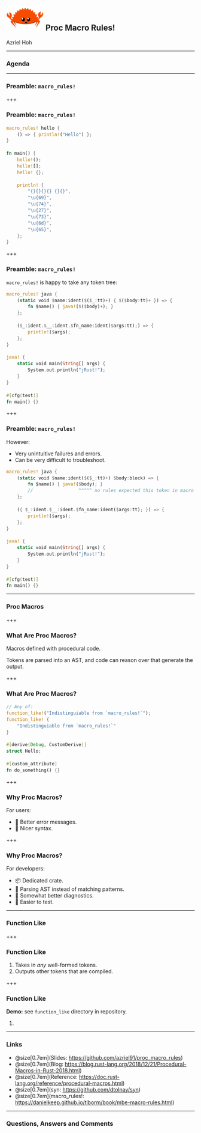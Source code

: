 ## <img src="assets/images/ferris.png" width="100" height="68" /> Proc Macro Rules!

Azriel Hoh

---

### Agenda

---

### Preamble: `macro_rules!`

+++

### Preamble: `macro_rules!`

```rust
macro_rules! hello {
    () => { println!("Hello") };
}

fn main() {
    hello!();
    hello![];
    hello! {};

    println! {
        "{}{}{}{} {}{}", 
        "\u{69}",
        "\u{74}",
        "\u{27}",
        "\u{73}",
        "\u{6d}",
        "\u{65}",
    };
}
```

+++

### Preamble: `macro_rules!`

`macro_rules!` is happy to take any token tree:

```rust
macro_rules! java {
    (static void $name:ident($($_:tt)+) { $($body:tt)+ }) => {
        fn $name() { java!($($body)+); }
    };

    ($_:ident.$__:ident.$fn_name:ident($args:tt);) => {
        println!($args);
    };
}

java! {
    static void main(String[] args) {
        System.out.println("jRust!");
    }
}

#[cfg(test)]
fn main() {}
```

+++

### Preamble: `macro_rules!`

However:

* Very unintuitive failures and errors.
* Can be very difficult to troubleshoot.

```rust
macro_rules! java {
    (static void $name:ident($($_:tt)+) $body:block) => {
        fn $name() { java!($body); }
        //                 ^^^^^ no rules expected this token in macro call
    };

    ({ $_:ident.$__:ident.$fn_name:ident($args:tt); }) => {
        println!($args);
    };
}

java! {
    static void main(String[] args) {
        System.out.println("jRust!");
    }
}

#[cfg(test)]
fn main() {}
```

---

### Proc Macros

+++

### What Are Proc Macros?

Macros defined with procedural code.

Tokens are parsed into an AST, and code can reason over that generate the output.

+++

### What Are Proc Macros?

```rust
// Any of:
function_like!("Indistinguiable from `macro_rules!`");
function_like! {
    "Indistinguiable from `macro_rules!`"
}

#[derive(Debug, CustomDerive)]
struct Hello;

#[custom_attribute]
fn do_something() {}
```

+++

### Why Proc Macros?

For users:

* 🎨 Better error messages.
* 📓 Nicer syntax.

+++

### Why Proc Macros?

For developers:

* 📦 Dedicated crate.
* 🌲 Parsing AST instead of matching patterns.
* 🔺 Somewhat better diagnostics.
* 💯 Easier to test.

---

### Function Like

+++

### Function Like

1. Takes in *any* well-formed tokens.
2. Outputs other tokens that are compiled.

+++

### Function Like

**Demo:** see `function_like` directory in repository.

1. 

---

### Links

* @size[0.7em](Slides: https://github.com/azriel91/proc_macro_rules)
* @size[0.7em](Blog: https://blog.rust-lang.org/2018/12/21/Procedural-Macros-in-Rust-2018.html)
* @size[0.7em](Reference: https://doc.rust-lang.org/reference/procedural-macros.html)
* @size[0.7em](syn: https://github.com/dtolnay/syn)
* @size[0.7em](macro_rules!: https://danielkeep.github.io/tlborm/book/mbe-macro-rules.html)

---

### Questions, Answers and Comments
